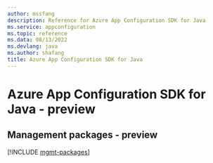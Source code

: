 ```yaml
---
author: mssfang
description: Reference for Azure App Configuration SDK for Java
ms.service: appconfiguration
ms.topic: reference
ms.data: 08/13/2022
ms.devlang: java
ms.author: shafang
title: Azure App Configuration SDK for Java
---
```

# Azure App Configuration SDK for Java - preview

## Management packages - preview
[!INCLUDE [mgmt-packages](app-configuration-mgmt-index.md)]